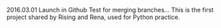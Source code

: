 2016.03.01 Launch in Github
Test for merging branches...
This is the first project shared by Rising and Rena, used for Python practice.
